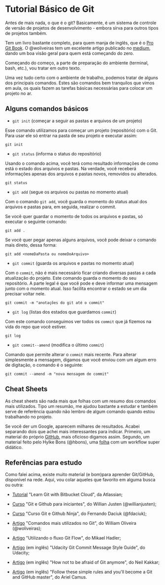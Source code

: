 # Tutorial Básico de Git

Antes de mais nada, o que é o git? Basicamente, é um sistema de controle de versão de projetos de desenvolvimento - embora sirva para outros tipos de projetos também. 

Tem um livro bastante completo, para quem manja de inglês, que é o [Pro Git Book](https://git-scm.com/book/en/v2 "Link Pro Git Book"). O @woliveiras tem um excelente artigo publicado no [medium](https://medium.com/trainingcenter/plano-para-estudar-git-e-github-enquanto-aprende-programa%C3%A7%C3%A3o-f5d5f986f459 "Artigo woliveiras Medium"), dando um boa visão geral para quem está começando do zero.

Começando do começo, a parte de preparação do ambiente (terminal, bash, etc.), vou tratar em outro texto.

Uma vez tudo certo com o ambiente de trabalho, podemos tratar de alguns dos principais comandos. Estes são comandos bem tranquilos que vimos em aula, os quais fazem as tarefas básicas necessárias para colocar um projeto no ar.

## Alguns comandos básicos


- `git init` (começar a seguir as pastas e arquivos de um projeto)

Esse comando utilizamos para começar um projeto (repositório) com o Git. Para usar ele só entrar na pasta de seu projeto e executar assim:

```
git init
```

- `git status` (informa o status do repositório)

Usando o comando acima, você terá como resultado informações de como está o estado dos arquivos e pastas. Na verdade, você receberá informações apenas dos arquivos e pastas novos, removidos ou alterados.

```
git status
```

- `git add` (segue os arquivos ou pastas no momento atual)

Com o comando `git add`, você guarda o momento do status atual dos arquivos e pastas para, em seguida, realizar o commit.

Se você quer guardar o momento de todos os arquivos e pastas, só executar o seguinte comando:

```
git add .
```

Se você quer pegar apenas alguns arquivos, você pode deixar o comando mais direto, dessa forma:

```
git add <nomeDaPasta ou nomeDoArquivo>
```

- `git commit` (guarda os arquivos e pastas no momento atual)

Com o `commit`, não é mais necessário ficar criando diversas pastas a cada atualização do projeto. Este comando guarda o momento do seu repositório. A parte legal é que você pode e deve informar uma mensagem junto com o momento atual. Isso facilita encontrar o estado se um dia precisar voltar nele.

```
git commit -m "anotações do git até o commit"
```

- `git log` (listas dos estados que guardamos `commit`)

Com este comando conseguimos ver todos os `commit` que já fizemos na vida do repo que você estiver.

```
git log
```

- `git commit--amend` (modifica o último `commit`)

Comando que permite alterar o `commit` mais recente. Para alterar simplesmente a mensagem, digamos que você enviou com um algum erro de digitação, o comando é o seguinte:

```
git commit --amend -m "nova mensagem de commit"
```

## Cheat Sheets

As cheat sheets são nada mais que folhas com um resumo dos comandos mais utilizados. Tipo um resumão, me ajudou bastante a estudar e também serve de referência quando não lembro de algum comando quando estou trabalhando no projeto.

Se você der um Google, aparecem milhares de resultados. Acabei separando dois que achei mais interessantes para indicar. Primeiro, um material do próprio [GitHub](https://github.com/fpsaraiva/curso-do-front-ao-end/blob/master/aula%2001/git-cheat-sheet-01.pdf "Cheat Sheet GitHub"), mais oficioso digamos assim. Segundo, um material feito pelo Hylke Bons (@hbons), uma [folha](https://github.com/fpsaraiva/curso-do-front-ao-end/blob/master/aula%2001/git-cheat-sheet-02.pdf "Cheat Sheet hbons") com um workflow super didático. 

## Referências para estudo

Como falei acima, existe muito material (e bom)para aprender Git/GitHub, disponível na rede. Aqui, vou colar aqueles que favorito em alguma busca ou outra:

- [Tutorial](https://www.atlassian.com/git/tutorials/learn-git-with-bitbucket-cloud "Tutorial Atlassian") "Learn Git with Bitbucket Cloud", da Atlassian;

- [Curso](https://www.udemy.com/git-e-github-para-iniciantes/ "Curso Willian Justen") "Git e Github para iniciantes", do Willian Justen (@willianjusten);

- [Curso](https://www.udemy.com/git-e-github-ninja/ "Curso Fernando Daciuk") "Curso Git e Github Ninja", do Fernando Daciuk (@fdaciuk);

- [Artigo](https://woliveiras.com.br/posts/comandos-mais-utilizados-no-git/ "Artigo Comandos Git") "Comandos mais utilizados no Git", do William Oliveira (@woliveiras);

- [Artigo](https://medium.com/trainingcenter/utilizando-o-fluxo-git-flow-e63d5e0d5e04 "Artigo Fluxo Git Flow") "Utilizando o fluxo Git Flow", do Mikael Hadler;

- [Artigo](https://udacity.github.io/git-styleguide/ "Artigo Commit Style Guide") (em inglês) "Udacity Git Commit Message Style Guide", do Udacity;

- [Artigo](https://medium.freecodecamp.org/how-not-to-be-afraid-of-git-anymore-fe1da7415286 "Artigo nor afraid of git") (em inglês) "How not to be afraid of Git anymore", do Neil Kakkar;

- [Artigo](https://medium.freecodecamp.org/follow-these-simple-rules-and-youll-become-a-git-and-github-master-e1045057468f "Artigo follow simple rules to become git master") (em inglês) "Follow these simple rules and you'll become a Git and GitHub master", do Ariel Camus.
